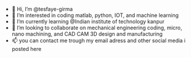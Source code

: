 - 👋 Hi, I’m @tesfaye-girma
- 👀 I’m interested in coding matlab, python, IOT, and machine learning 
- 🌱 I’m currently learning @Indian institute of technology kanpur
- 💞️ I’m looking to collaborate on mechanical engineering coding, micro, nano machining, and CAD CAM 3D design and manufacturing
- 📫 you can contact me trough my email adress and other social media i posted here

<!---
tesfaye-girma/tesfaye-girma is a ✨ special ✨ repository because its `README.md` (this file) appears on your GitHub profile.
You can click the Preview link to take a look at your changes.
--->
